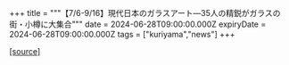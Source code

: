 +++
title = """【7/6-9/16】現代日本のガラスアート―35人の精鋭がガラスの街・小樽に大集合"""
date = 2024-06-28T09:00:00.000Z
expiryDate = 2024-06-28T09:00:00.000Z
tags = ["kuriyama","news"]
+++


[[source]](https://www.town.kuriyama.hokkaido.jp/soshiki/55/26811.html)
